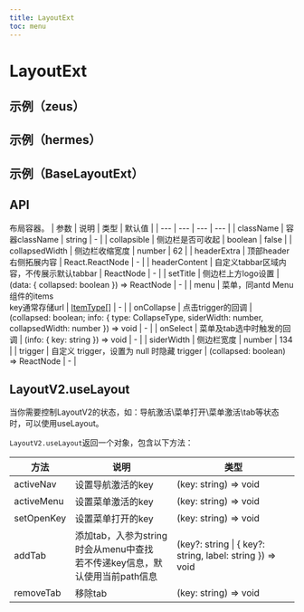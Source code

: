 ```yaml
---
title: LayoutExt
toc: menu
---
```


# LayoutExt

## 示例（zeus）
<code src="../../packages/antd-ext/examples/LayoutV2/zeus" iframe="500"></code>


## 示例（hermes）
<code src="../../packages/antd-ext/examples/LayoutV2/hermes.tsx" iframe="500"></code>

## 示例（BaseLayoutExt）
<code src="../../packages/antd-ext/examples/LayoutV2/BaseLayoutExt.tsx" iframe="500"></code>

## API

布局容器。
| 参数 | 说明 | 类型 | 默认值 |
| --- | --- | --- | --- |
| className | 容器className | string | - |
| collapsible | 侧边栏是否可收起 | boolean | false |
| collapsedWidth | 侧边栏收缩宽度 | number | 62 |
| headerExtra | 顶部header右侧拓展内容 | React.ReactNode | - |
| headerContent | 自定义tabbar区域内容，不传展示默认tabbar | ReactNode | - |
| setTitle | 侧边栏上方logo设置 | (data: { collapsed: boolean }) => ReactNode | - |
| menu | 菜单，同antd Menu组件的items<br>key通常存储url | [ItemType[]][1] | - |
| onCollapse | 点击trigger的回调 | (collapsed: boolean; info: { type: CollapseType, siderWidth: number, collapsedWidth: number }) => void | - |
| onSelect | 菜单及tab选中时触发的回调 | (info: { key: string }) => void | - |
| siderWidth | 侧边栏宽度 | number | 134 |
| trigger | 自定义 trigger，设置为 null 时隐藏 trigger | (collapsed: boolean) => ReactNode | - |

## LayoutV2.useLayout

当你需要控制LayoutV2的状态，如：导航激活\菜单打开\菜单激活\tab等状态时，可以使用useLayout。

`LayoutV2.useLayout`返回一个对象，包含以下方法：

| 方法 | 说明 | 类型 |
| --- | --- | --- |
| activeNav | 设置导航激活的key | (key: string) => void |
| activeMenu | 设置菜单激活的key | (key: string) => void |
| setOpenKey | 设置菜单打开的key | (key: string) => void |
| addTab | 添加tab，入参为string时会从menu中查找<br>若不传递key信息，默认使用当前path信息 | (key?: string \| { key?: string, label: string }) => void |
| removeTab | 移除tab | (key: string) => void |



[1]: https://ant-design.antgroup.com/components/menu-cn#itemtype
